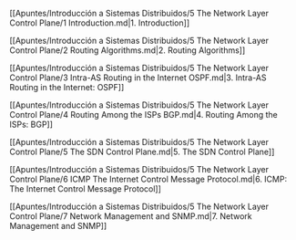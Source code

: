 [[Apuntes/Introducción a Sistemas Distribuidos/5 The Network Layer Control Plane/1 Introduction.md|1. Introduction]]

[[Apuntes/Introducción a Sistemas Distribuidos/5 The Network Layer Control Plane/2 Routing Algorithms.md|2. Routing Algorithms]]

[[Apuntes/Introducción a Sistemas Distribuidos/5 The Network Layer Control Plane/3 Intra-AS Routing in the Internet OSPF.md|3. Intra-AS Routing in the Internet: OSPF]]

[[Apuntes/Introducción a Sistemas Distribuidos/5 The Network Layer Control Plane/4 Routing Among the ISPs BGP.md|4. Routing Among the ISPs: BGP]]

[[Apuntes/Introducción a Sistemas Distribuidos/5 The Network Layer Control Plane/5 The SDN Control Plane.md|5. The SDN Control Plane]]

[[Apuntes/Introducción a Sistemas Distribuidos/5 The Network Layer Control Plane/6 ICMP The Internet Control Message Protocol.md|6. ICMP: The Internet Control Message Protocol]]

[[Apuntes/Introducción a Sistemas Distribuidos/5 The Network Layer Control Plane/7 Network Management and SNMP.md|7. Network Management and SNMP]]